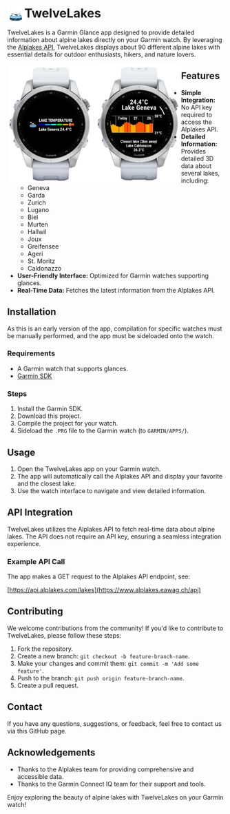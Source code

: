# TwelveLakes <div style="float: left;"><img src="https://github.com/Wandersalamander/TwelveLakes/blob/master/resources/drawables/launcher_icon.png" width="40" height="40"/></div> 

TwelveLakes is a Garmin Glance app designed to provide detailed information about alpine lakes directly on your Garmin watch. By leveraging the [Alplakes API](https://www.alplakes.eawag.ch/), TwelveLakes displays about 90 different alpine lakes with essential details for outdoor enthusiasts, hikers, and nature lovers.
<div style="float: left;"><img src="https://github.com/Wandersalamander/TwelveLakes/blob/master/Glance.png" width="200"/> <img src="https://github.com/Wandersalamander/TwelveLakes/blob/master/View.png" width="200"/> </div> 

## Features

- **Simple Integration:** No API key required to access the Alplakes API.
- **Detailed Information:** Provides detailed 3D data about several lakes, including:
  - Geneva
  - Garda
  - Zurich
  - Lugano
  - Biel
  - Murten
  - Hallwil
  - Joux
  - Greifensee
  - Ageri
  - St. Moritz
  - Caldonazzo
- **User-Friendly Interface:** Optimized for Garmin watches supporting glances.
- **Real-Time Data:** Fetches the latest information from the Alplakes API.

## Installation

As this is an early version of the app, compilation for specific watches must be manually performed, and the app must be sideloaded onto the watch.

### Requirements

- A Garmin watch that supports glances.
- [Garmin SDK](https://developer.garmin.com/connect-iq/sdk/)

### Steps

1. Install the Garmin SDK.
2. Download this project.
3. Compile the project for your watch.
4. Sideload the `.PRG` file to the Garmin watch (to `GARMIN/APPS/`).

## Usage

1. Open the TwelveLakes app on your Garmin watch.
2. The app will automatically call the Alplakes API and display your favorite and the closest lake.
3. Use the watch interface to navigate and view detailed information.

## API Integration

TwelveLakes utilizes the Alplakes API to fetch real-time data about alpine lakes. The API does not require an API key, ensuring a seamless integration experience.

### Example API Call

The app makes a GET request to the Alplakes API endpoint, see:

[https://api.alplakes.com/lakes](https://www.alplakes.eawag.ch/api)

## Contributing

We welcome contributions from the community! If you'd like to contribute to TwelveLakes, please follow these steps:

1. Fork the repository.
2. Create a new branch: `git checkout -b feature-branch-name`.
3. Make your changes and commit them: `git commit -m 'Add some feature'`.
4. Push to the branch: `git push origin feature-branch-name`.
5. Create a pull request.

## Contact

If you have any questions, suggestions, or feedback, feel free to contact us via this GitHub page.

## Acknowledgements

- Thanks to the Alplakes team for providing comprehensive and accessible data.
- Thanks to the Garmin Connect IQ team for their support and tools.

Enjoy exploring the beauty of alpine lakes with TwelveLakes on your Garmin watch!
